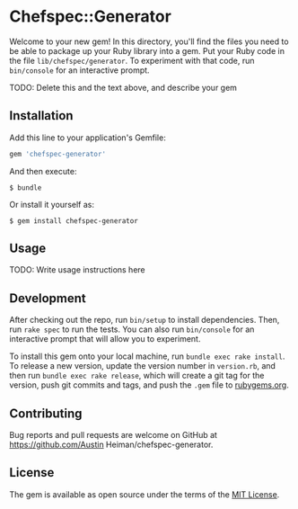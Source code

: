 # Chefspec::Generator

Welcome to your new gem! In this directory, you'll find the files you need to be able to package up your Ruby library into a gem. Put your Ruby code in the file `lib/chefspec/generator`. To experiment with that code, run `bin/console` for an interactive prompt.

TODO: Delete this and the text above, and describe your gem

## Installation

Add this line to your application's Gemfile:

```ruby
gem 'chefspec-generator'
```

And then execute:

    $ bundle

Or install it yourself as:

    $ gem install chefspec-generator

## Usage

TODO: Write usage instructions here

## Development

After checking out the repo, run `bin/setup` to install dependencies. Then, run `rake spec` to run the tests. You can also run `bin/console` for an interactive prompt that will allow you to experiment.

To install this gem onto your local machine, run `bundle exec rake install`. To release a new version, update the version number in `version.rb`, and then run `bundle exec rake release`, which will create a git tag for the version, push git commits and tags, and push the `.gem` file to [rubygems.org](https://rubygems.org).

## Contributing

Bug reports and pull requests are welcome on GitHub at https://github.com/Austin Heiman/chefspec-generator.


## License

The gem is available as open source under the terms of the [MIT License](http://opensource.org/licenses/MIT).

